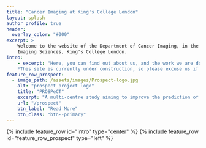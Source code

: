 ```yaml
---
title: "Cancer Imaging at King's College London"
layout: splash
author_profile: true
header:
  overlay_color: "#000"
excerpt: >
    Welcome to the website of the Department of Cancer Imaging, in the School of Biomedical Engineering and
    Imaging Sciences, King's College London.
intro:
    - excerpt: "Here, you can find out about us, and the work we are doing.<br>
    *This site is currently under construction, so please excuse us if it's a bit untidy.*"
feature_row_prospect:
  - image_path: /assets/images/Prospect-logo.jpg
    alt: "prospect project logo"
    title: "PROSPeCT"
    excerpt: "A multi-centre study aiming to improve the prediction of metastatic disease in primary colorectal cancer"
    url: "/prospect"
    btn_label: "Read More"
    btn_class: "btn--primary"
---
```


{% include feature_row id="intro" type="center" %}
{% include feature_row id="feature_row_prospect" type="left" %}